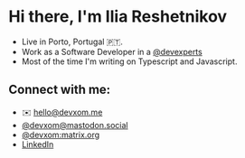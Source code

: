 # Hi there, I'm Ilia Reshetnikov

- Live in Porto, Portugal 🇵🇹.
- Work as a Software Developer in a [@devexperts](https://github.com/devexperts)
- Most of the time I'm writing on Typescript and Javascript.

## Connect with me:

* ✉️ [hello@devxom.me](mailto:hello@devxom.me)
* [@devxom@mastodon.social](https://mastodon.social/@devxom) 
* [@devxom:matrix.org](https://matrix.to/#/#devxom:matrix.org)
* [LinkedIn](https://www.linkedin.com/in/iliareshetnikov/)
